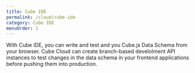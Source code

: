 ```yaml
---
title: Cube IDE
permalink: /cloud/cube-ide
category: Cube IDE
menuOrder: 1
---
```


With Cube IDE, you can write and test and you Cube.js Data Schema from your
browser. Cube Cloud can create branch-based develolment API instances to test changes in the data schema
in your frontend applications before pushing them into production.

